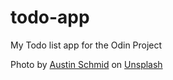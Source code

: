 # todo-app
My Todo list app for the Odin Project

Photo by <a href="https://unsplash.com/@schmidy?utm_source=unsplash&utm_medium=referral&utm_content=creditCopyText">Austin Schmid</a> on <a href="https://unsplash.com/?utm_source=unsplash&utm_medium=referral&utm_content=creditCopyText">Unsplash</a>
  